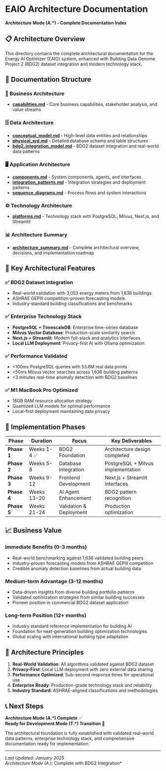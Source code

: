 # EAIO Architecture Documentation
**Architecture Mode (A.*) - Complete Documentation Index**

## 📋 Architecture Overview

This directory contains the complete architectural documentation for the Energy AI Optimizer (EAIO) system, enhanced with Building Data Genome Project 2 (BDG2) dataset integration and modern technology stack.

## 📂 Documentation Structure

### 🏢 Business Architecture
- **[capabilities.md](./business/capabilities.md)** - Core business capabilities, stakeholder analysis, and value streams

### 🗄️ Data Architecture  
- **[conceptual_model.md](./data/conceptual_model.md)** - High-level data entities and relationships
- **[physical_erd.md](./data/physical_erd.md)** - Detailed database schema and table structures
- **[bdg2_integration_model.md](./data/bdg2_integration_model.md)** - BDG2 dataset integration and real-world data patterns

### 🖥️ Application Architecture
- **[components.md](./application/components.md)** - System components, agents, and interfaces
- **[integration_patterns.md](./application/integration_patterns.md)** - Integration strategies and deployment patterns
- **[sequence_diagrams.md](./application/sequence_diagrams.md)** - Process flows and system interactions

### ⚙️ Technology Architecture
- **[platforms.md](./technology/platforms.md)** - Technology stack with PostgreSQL, Milvus, Next.js, and Streamlit

### 📊 Architecture Summary
- **[architecture_summary.md](./architecture_summary.md)** - Complete architectural overview, decisions, and implementation roadmap

## 🎯 Key Architectural Features

### ✅ **BDG2 Dataset Integration**
- Real-world validation with 3,053 energy meters from 1,636 buildings
- ASHRAE GEPIII competition-proven forecasting models
- Industry-standard building classifications and benchmarks

### ✅ **Enterprise Technology Stack** 
- **PostgreSQL + TimescaleDB**: Enterprise time-series database
- **Milvus Vector Database**: Production-scale similarity search
- **Next.js + Streamlit**: Modern full-stack and analytics interfaces
- **Local LLM Deployment**: Privacy-first AI with Ollama optimization

### ✅ **Performance Validated**
- <100ms PostgreSQL queries with 53.6M real data points
- <50ms Milvus vector searches across 1,636 building patterns
- <3 minutes real-time anomaly detection with BDG2 baselines

### ✅ **M1 MacBook Pro Optimized**
- 16GB RAM resource allocation strategy
- Quantized LLM models for optimal performance
- Local-first deployment maintaining data privacy

## 🔄 Implementation Phases

| Phase | Duration | Focus | Key Deliverables |
|-------|----------|--------|------------------|
| **Phase 1** | Weeks 1-4 ✅ | BDG2 Foundation | Architecture design completed |
| **Phase 2** | Weeks 5-8 | Database Integration | PostgreSQL + Milvus implementation |
| **Phase 3** | Weeks 9-12 | Frontend Development | Next.js + Streamlit interfaces |
| **Phase 4** | Weeks 13-20 | AI Agent Enhancement | BDG2 pattern recognition |
| **Phase 5** | Weeks 21-24 | Validation & Deployment | Production optimization |

## 📈 Business Value

### **Immediate Benefits (0-3 months)**
- Real-world benchmarking against 1,636 validated building peers
- Industry-proven forecasting models from ASHRAE GEPIII competition
- Credible anomaly detection baselines from actual building data

### **Medium-term Advantage (3-12 months)**
- Data-driven insights from diverse building portfolio patterns
- Validated optimization strategies from similar building successes
- Pioneer position in commercial BDG2 dataset application

### **Long-term Position (12+ months)**
- Industry standard reference implementation for building AI
- Foundation for next-generation building optimization technologies
- Global scaling with international building type adaptation

## 🎯 Architecture Principles

1. **Real-World Validation**: All algorithms validated against BDG2 dataset
2. **Privacy-First**: Local LLM deployment with zero external data sharing
3. **Performance Optimized**: Sub-second response times for operational use
4. **Enterprise Ready**: Production-grade technology stack and reliability
5. **Industry Standard**: ASHRAE-aligned classifications and methodologies

## 📞 Next Steps

**Architecture Mode (A.*) Complete** ✅  
**Ready for Development Mode (T.*) Transition** 🚀

The architectural foundation is fully established with validated real-world data patterns, enterprise technology stack, and comprehensive documentation ready for implementation.

---

*Last Updated: January 2025*  
*Architecture Mode (A.*): Complete with BDG2 Integration* 